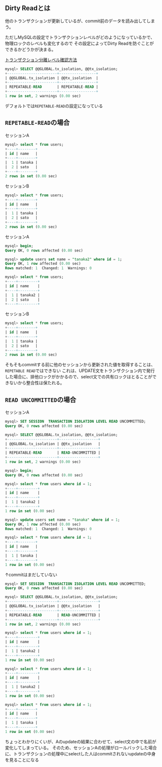 ## Dirty Readとは
他のトランザクションが更新しているが、commit前のデータを読み出してしまう。

ただしMySQLの設定でトランザクションレベルがどのようになっているかで、物理ロックのレベルも変化するので
その設定によってDirty Readを防ぐことができるかどうかが決まる。

[トランザクション分離レベル確認方法](https://marock.tokyo/2021/07/13/mysql-%E3%83%88%E3%83%A9%E3%83%B3%E3%82%B6%E3%82%AF%E3%82%B7%E3%83%A7%E3%83%B3%E5%88%86%E9%9B%A2%E3%83%AC%E3%83%99%E3%83%AB%E3%82%92%E7%A2%BA%E8%AA%8D%E3%81%99%E3%82%8B%E6%96%B9%E6%B3%95/)

``` sql
mysql> SELECT @@GLOBAL.tx_isolation, @@tx_isolation;
+-----------------------+-----------------+
| @@GLOBAL.tx_isolation | @@tx_isolation  |
+-----------------------+-----------------+
| REPEATABLE-READ       | REPEATABLE-READ |
+-----------------------+-----------------+
1 row in set, 2 warnings (0.00 sec)
```

デフォルトでは`REPETABLE-READ`の設定になっている


## `REPETABLE-READ`の場合

セッションA
``` sql
mysql> select * from users;
+----+--------+
| id | name   |
+----+--------+
|  1 | tanaka |
|  2 | sato   |
+----+--------+
2 rows in set (0.00 sec)
```


セッションB
``` sql
mysql> select * from users;
+----+--------+
| id | name   |
+----+--------+
|  1 | tanaka |
|  2 | sato   |
+----+--------+
2 rows in set (0.00 sec)
```

セッションA
``` sql
mysql> begin;
Query OK, 0 rows affected (0.00 sec)

mysql> update users set name = "tanaka2" where id = 1;
Query OK, 1 row affected (0.00 sec)
Rows matched: 1  Changed: 1  Warnings: 0

mysql> select * from users;
+----+---------+
| id | name    |
+----+---------+
|  1 | tanaka2 |
|  2 | sato    |
+----+---------+
```

セッションB
``` sql
mysql> select * from users;
+----+--------+
| id | name   |
+----+--------+
|  1 | tanaka |
|  2 | sato   |
+----+--------+
2 rows in set (0.00 sec)
```

そもそもcommitする前に他のセッションから更新された値を取得することは、`REPETABLE READ`ではできない
これは、UPDATE文をトランザクション内で発行した場合に、排他ロックがかかるので、select文での共有ロックはとることができないから整合性は保たれる。


## `READ UNCOMMITTED`の場合

セッションA
``` sql
mysql> SET SESSION  TRANSACTION ISOLATION LEVEL READ UNCOMMITTED;
Query OK, 0 rows affected (0.00 sec)

mysql> SELECT @@GLOBAL.tx_isolation, @@tx_isolation;
+-----------------------+------------------+
| @@GLOBAL.tx_isolation | @@tx_isolation   |
+-----------------------+------------------+
| REPEATABLE-READ       | READ-UNCOMMITTED |
+-----------------------+------------------+
1 row in set, 2 warnings (0.00 sec)

mysql> begin;
Query OK, 0 rows affected (0.00 sec)

mysql> select * from users where id = 1;
+----+---------+
| id | name    |
+----+---------+
|  1 | tanaka2 |
+----+---------+
1 row in set (0.00 sec)

mysql> update users set name = "tanaka" where id = 1;
Query OK, 1 row affected (0.00 sec)
Rows matched: 1  Changed: 1  Warnings: 0

mysql> select * from users where id = 1;
+----+--------+
| id | name   |
+----+--------+
|  1 | tanaka |
+----+--------+
1 row in set (0.00 sec)
```

↑commitはまだしていない

``` sql
mysql> SET SESSION  TRANSACTION ISOLATION LEVEL READ UNCOMMITTED;
Query OK, 0 rows affected (0.00 sec)

mysql> SELECT @@GLOBAL.tx_isolation, @@tx_isolation;
+-----------------------+------------------+
| @@GLOBAL.tx_isolation | @@tx_isolation   |
+-----------------------+------------------+
| REPEATABLE-READ       | READ-UNCOMMITTED |
+-----------------------+------------------+
1 row in set, 2 warnings (0.00 sec)

mysql> select * from users where id = 1;
+----+---------+
| id | name    |
+----+---------+
|  1 | tanaka2 |
+----+---------+
1 row in set (0.00 sec)

mysql> select * from users where id = 1;
+----+---------+
| id | name    |
+----+---------+
|  1 | tanaka2 |
+----+---------+
1 row in set (0.00 sec)

mysql> select * from users where id = 1;
+----+--------+
| id | name   |
+----+--------+
|  1 | tanaka |
+----+--------+
1 row in set (0.00 sec)
```

ちょっとわかりにくいが、Aのupdateの結果に合わせて、select文の中で名前が変化してしまっている。
そのため、セッションAの処理がロールバックした場合に、トランザクションの処理中にselectした人はcommitされないupdateの中身を見ることになる